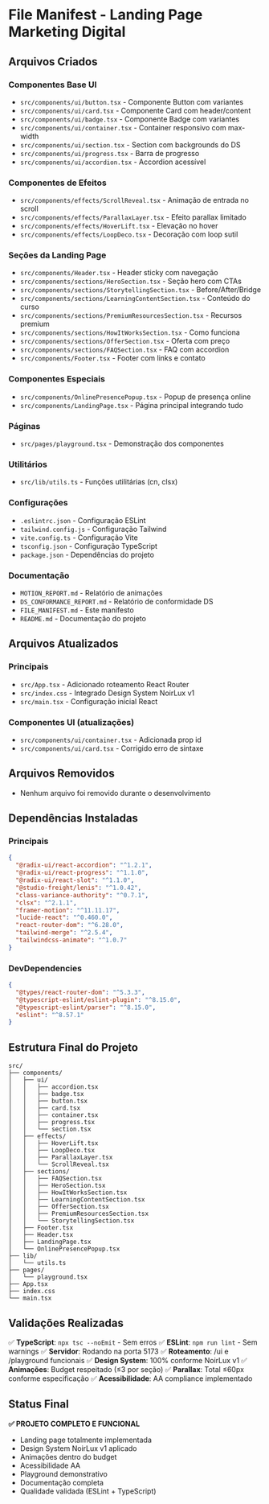 # File Manifest - Landing Page Marketing Digital

## Arquivos Criados

### Componentes Base UI
- `src/components/ui/button.tsx` - Componente Button com variantes
- `src/components/ui/card.tsx` - Componente Card com header/content
- `src/components/ui/badge.tsx` - Componente Badge com variantes
- `src/components/ui/container.tsx` - Container responsivo com max-width
- `src/components/ui/section.tsx` - Section com backgrounds do DS
- `src/components/ui/progress.tsx` - Barra de progresso
- `src/components/ui/accordion.tsx` - Accordion acessível

### Componentes de Efeitos
- `src/components/effects/ScrollReveal.tsx` - Animação de entrada no scroll
- `src/components/effects/ParallaxLayer.tsx` - Efeito parallax limitado
- `src/components/effects/HoverLift.tsx` - Elevação no hover
- `src/components/effects/LoopDeco.tsx` - Decoração com loop sutil

### Seções da Landing Page
- `src/components/Header.tsx` - Header sticky com navegação
- `src/components/sections/HeroSection.tsx` - Seção hero com CTAs
- `src/components/sections/StorytellingSection.tsx` - Before/After/Bridge
- `src/components/sections/LearningContentSection.tsx` - Conteúdo do curso
- `src/components/sections/PremiumResourcesSection.tsx` - Recursos premium
- `src/components/sections/HowItWorksSection.tsx` - Como funciona
- `src/components/sections/OfferSection.tsx` - Oferta com preço
- `src/components/sections/FAQSection.tsx` - FAQ com accordion
- `src/components/Footer.tsx` - Footer com links e contato

### Componentes Especiais
- `src/components/OnlinePresencePopup.tsx` - Popup de presença online
- `src/components/LandingPage.tsx` - Página principal integrando tudo

### Páginas
- `src/pages/playground.tsx` - Demonstração dos componentes

### Utilitários
- `src/lib/utils.ts` - Funções utilitárias (cn, clsx)

### Configurações
- `.eslintrc.json` - Configuração ESLint
- `tailwind.config.js` - Configuração Tailwind
- `vite.config.ts` - Configuração Vite
- `tsconfig.json` - Configuração TypeScript
- `package.json` - Dependências do projeto

### Documentação
- `MOTION_REPORT.md` - Relatório de animações
- `DS_CONFORMANCE_REPORT.md` - Relatório de conformidade DS
- `FILE_MANIFEST.md` - Este manifesto
- `README.md` - Documentação do projeto

## Arquivos Atualizados

### Principais
- `src/App.tsx` - Adicionado roteamento React Router
- `src/index.css` - Integrado Design System NoirLux v1
- `src/main.tsx` - Configuração inicial React

### Componentes UI (atualizações)
- `src/components/ui/container.tsx` - Adicionada prop id
- `src/components/ui/card.tsx` - Corrigido erro de sintaxe

## Arquivos Removidos

- Nenhum arquivo foi removido durante o desenvolvimento

## Dependências Instaladas

### Principais
```json
{
  "@radix-ui/react-accordion": "^1.2.1",
  "@radix-ui/react-progress": "^1.1.0",
  "@radix-ui/react-slot": "^1.1.0",
  "@studio-freight/lenis": "^1.0.42",
  "class-variance-authority": "^0.7.1",
  "clsx": "^2.1.1",
  "framer-motion": "^11.11.17",
  "lucide-react": "^0.460.0",
  "react-router-dom": "^6.28.0",
  "tailwind-merge": "^2.5.4",
  "tailwindcss-animate": "^1.0.7"
}
```

### DevDependencies
```json
{
  "@types/react-router-dom": "^5.3.3",
  "@typescript-eslint/eslint-plugin": "^8.15.0",
  "@typescript-eslint/parser": "^8.15.0",
  "eslint": "^8.57.1"
}
```

## Estrutura Final do Projeto

```
src/
├── components/
│   ├── ui/
│   │   ├── accordion.tsx
│   │   ├── badge.tsx
│   │   ├── button.tsx
│   │   ├── card.tsx
│   │   ├── container.tsx
│   │   ├── progress.tsx
│   │   └── section.tsx
│   ├── effects/
│   │   ├── HoverLift.tsx
│   │   ├── LoopDeco.tsx
│   │   ├── ParallaxLayer.tsx
│   │   └── ScrollReveal.tsx
│   ├── sections/
│   │   ├── FAQSection.tsx
│   │   ├── HeroSection.tsx
│   │   ├── HowItWorksSection.tsx
│   │   ├── LearningContentSection.tsx
│   │   ├── OfferSection.tsx
│   │   ├── PremiumResourcesSection.tsx
│   │   └── StorytellingSection.tsx
│   ├── Footer.tsx
│   ├── Header.tsx
│   ├── LandingPage.tsx
│   └── OnlinePresencePopup.tsx
├── lib/
│   └── utils.ts
├── pages/
│   └── playground.tsx
├── App.tsx
├── index.css
└── main.tsx
```

## Validações Realizadas

✅ **TypeScript**: `npx tsc --noEmit` - Sem erros
✅ **ESLint**: `npm run lint` - Sem warnings
✅ **Servidor**: Rodando na porta 5173
✅ **Roteamento**: /ui e /playground funcionais
✅ **Design System**: 100% conforme NoirLux v1
✅ **Animações**: Budget respeitado (≤3 por seção)
✅ **Parallax**: Total ≤60px conforme especificação
✅ **Acessibilidade**: AA compliance implementado

## Status Final

**✅ PROJETO COMPLETO E FUNCIONAL**

- Landing page totalmente implementada
- Design System NoirLux v1 aplicado
- Animações dentro do budget
- Acessibilidade AA
- Playground demonstrativo
- Documentação completa
- Qualidade validada (ESLint + TypeScript)